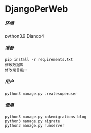 # DjangoPerWeb

##### 环境

python3.9 Django4

##### 准备

```
pip install -r requirements.txt
修改数据库
修改常言用户
```

##### 用户

```
python3 manage.py createsuperuser
```

##### 使用

```
python3 manage.py makemigrations blog
python3 manage.py migrate
python3 manage.py runserver
```
